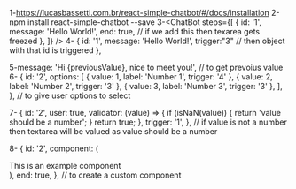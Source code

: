 1-https://lucasbassetti.com.br/react-simple-chatbot/#/docs/installation
2-npm install react-simple-chatbot --save
3-<ChatBot
  steps={[
    {
      id: '1',
      message: 'Hello World!',
      end: true, // if we add this then texarea gets freezed
    },
  ]}
/>
4- {
      id: '1',
      message: 'Hello World!', 
      trigger:"3" // then object with that id is triggered
    },


5-message: 'Hi {previousValue}, nice to meet you!', // to get prevoius value
6- {
        id: '2',
        options: [
          { value: 1, label: 'Number 1', trigger: '4' },
          { value: 2, label: 'Number 2', trigger: '3' },
          { value: 3, label: 'Number 3', trigger: '3' },
        ],
      }, // to give user options to select

7- {
      id: '2',
      user: true,
      validator: (value) => {
        if (isNaN(value)) {
          return 'value should be a number';
        }
        return true;
      },
      trigger: '1',
    }, // if value is not a number then textarea will be valued as value should be a number

8- {
      id: '2',
      component: (
        <div> This is an example component </div>
      ),
      end: true,
    }, // to create a custom component